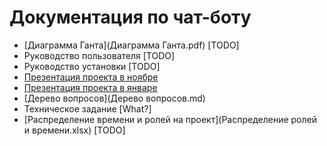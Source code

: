 # Документация по чат-боту

- [Диаграмма Ганта](Диаграмма Ганта.pdf) [TODO]
- Руководство пользователя [TODO]
- Руководство установки [TODO]
- [Презентация проекта в ноябре](Презентация_К1.pptx)
- [Презентация проекта в январе](Презентация_К2.pptx)
- [Дерево вопросов](Дерево вопросов.md)
- Техническое задание [What?]
- [Распределение времени и ролей на проект](Распределение ролей и времени.xlsx) [TODO]
